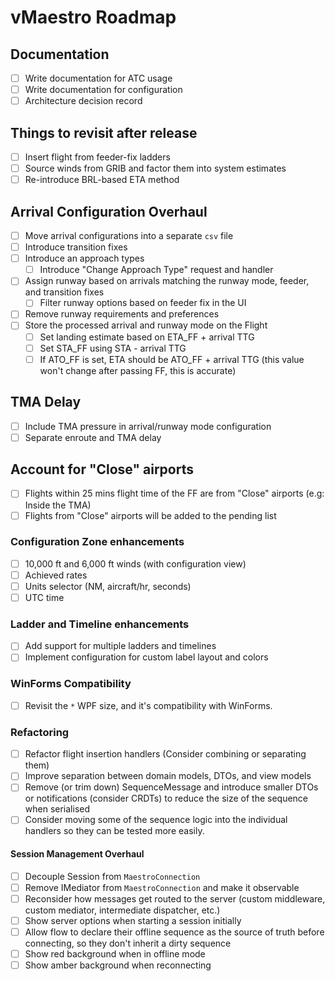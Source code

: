# vMaestro Roadmap

## Documentation

- [ ] Write documentation for ATC usage
- [ ] Write documentation for configuration
- [ ] Architecture decision record

## Things to revisit after release

- [ ] Insert flight from feeder-fix ladders
- [ ] Source winds from GRIB and factor them into system estimates
- [ ] Re-introduce BRL-based ETA method

## Arrival Configuration Overhaul

- [ ] Move arrival configurations into a separate `csv` file
- [ ] Introduce transition fixes
- [ ] Introduce an approach types
    - [ ] Introduce "Change Approach Type" request and handler
- [ ] Assign runway based on arrivals matching the runway mode, feeder, and transition fixes
    - [ ] Filter runway options based on feeder fix in the UI
- [ ] Remove runway requirements and preferences
- [ ] Store the processed arrival and runway mode on the Flight
    - [ ] Set landing estimate based on ETA_FF + arrival TTG
    - [ ] Set STA_FF using STA - arrival TTG
    - [ ] If ATO_FF is set, ETA should be ATO_FF + arrival TTG (this value won't change after passing FF, this is accurate)

## TMA Delay

- [ ] Include TMA pressure in arrival/runway mode configuration
- [ ] Separate enroute and TMA delay

## Account for "Close" airports

- [ ] Flights within 25 mins flight time of the FF are from "Close" airports (e.g: Inside the TMA)
- [ ] Flights from "Close" airports will be added to the pending list

### Configuration Zone enhancements

- [ ] 10,000 ft and 6,000 ft winds (with configuration view)
- [ ] Achieved rates
- [ ] Units selector (NM, aircraft/hr, seconds)
- [ ] UTC time

### Ladder and Timeline enhancements

- [ ] Add support for multiple ladders and timelines
- [ ] Implement configuration for custom label layout and colors

### WinForms Compatibility

- [ ] Revisit the `*` WPF size, and it's compatibility with WinForms.

### Refactoring

- [ ] Refactor flight insertion handlers (Consider combining or separating them)
- [ ] Improve separation between domain models, DTOs, and view models
- [ ] Remove (or trim down) SequenceMessage and introduce smaller DTOs or notifications (consider CRDTs) to reduce the size of the sequence when serialised
- [ ] Consider moving some of the sequence logic into the individual handlers so they can be tested more easily.

#### Session Management Overhaul

- [ ] Decouple Session from `MaestroConnection`
- [ ] Remove IMediator from `MaestroConnection` and make it observable
- [ ] Reconsider how messages get routed to the server (custom middleware, custom mediator, intermediate dispatcher, etc.)
- [ ] Show server options when starting a session initially
- [ ] Allow flow to declare their offline sequence as the source of truth before connecting, so they don't inherit a dirty sequence
- [ ] Show red background when in offline mode
- [ ] Show amber background when reconnecting